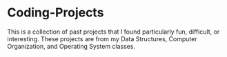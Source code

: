 # Coding-Projects
This is a collection of past projects that I found particularly fun, difficult, or interesting.
These projects are from my Data Structures, Computer Organization, and Operating System classes.
